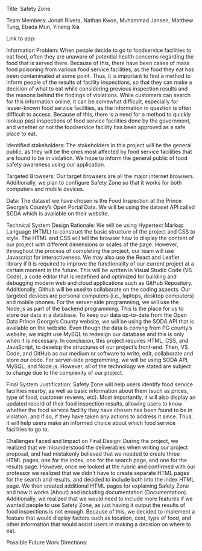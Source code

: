 Title: Safety Zone

Team Members: Jonah Rivera, Nathan Kwon, Muhammad Jansen, Matthew Tung, Ebada Mun, Yineng Xia

Link to app: 

Information Problem: When people decide to go to foodservice facilities to eat food, often they are unaware of potential health concerns regarding the food that is served there. Because of this, there have been cases of mass food poisoning from various food service facilities, as the food they eat has been contaminated at some point. Thus, it is important to find a method to inform people of the results of facility inspections, so that they can make a decision of what to eat while considering previous inspection results and the reasons behind the findings of violations. While customers can search for this information online, it can be somewhat difficult, especially for lesser-known food service facilities, as the information in question is often difficult to access. Because of this, there is a need for a method to quickly lookup past inspections of food service facilities done by the government, and whether or not the foodservice facility has been approved as a safe place to eat.

Identified stakeholders:
The stakeholders in this project will be the general public, as they will be the ones most affected by food service facilities that are found to be in violation. We hope to inform the general public of food safety awareness using our application. 

Targeted Browsers:
Our target browsers are all the major internet browsers. Additionally, we plan to configure Safety Zone so that it works for both computers and mobile devices.

Data:
The dataset we have chosen is the Food Inspection at the Prince George’s County’s Open Portal Data. We will be using the dataset API called SODA which is available on their website.

Technical System Design Rationale:
We will be using Hypertext Markup Language (HTML) to construct the basic structure of the project and CSS to style. The HTML and CSS will tell the browser how to display the content of our project with different dimensions or scales of the page. However, throughout the process of completing the project, our team will use Javascript for interactiveness. We may also use the React and Leaflet library if it is required to improve the functionality of our current project at a certain moment in the future. This will be written in Visual Studio Code (VS Code), a code editor that is redefined and optimized for building and debugging modern web and cloud applications such as GitHub Repository. Additionally, Github will be used to collaborate on the coding aspects. Our targeted devices are personal computers (i.e., laptops, desktop computers) and mobile phones.
For the server-side programming, we will use the Node.js as part of the backend programming. This is the place for us to store our data in a database. To keep our data up-to-date from the Open Data Prince George’s County website, we will be using the SODA API that is available on the website. Even though the data is coming from PG county’s website, we might use MySQL to redesign our database and this is only when it is necessary. 
In conclusion, this project requires HTML, CSS, and JavaScript, to develop the structures of our project’s front-end. Then, VS Code, and GitHub as our medium or software to write, edit, collaborate and store our code. For server-side programming, we will be using SODA API, MySQL, and Node.js. However, all of the technology we stated are subject to change due to the complexity of our project.

Final System Justification:
Safety Zone will help users identify food service facilities nearby, as well as basic information about them (such as prices, type of food, customer reviews, etc). Most importantly, it will also display an updated record of their food inspection results, allowing users to know whether the food service facility they have chosen has been found to be in violation, and if so, if they have taken any actions to address it since. Thus, it will help users make an informed choice about which food service facilities to go to.

Challenges Faced and Impact on Final Design:
During the project, we realized that we misunderstood the deliverables when writing our project proposal, and had mistakenly believed that we needed to create three HTML pages, one for the index, one for the search page, and one for the results page. However, once we looked at the rubric and confirmed with our professor we realized that we didn't have to create separate HTML pages for the search and results, and decided to include both into the index HTML page. We then created additional HTML pages for explaining Safety Zone and how it works (About) and including documentation (Documentation). Additionally, we realized that we would need to include more features if we wanted people to use Safety Zone, as just having it output the results of food inspections is not enough. Because of this, we decided to implement a feature that would display factors such as location, cost, type of food, and other information that would assist users in making a decision on where to eat.

Possible Future Work Directions:

